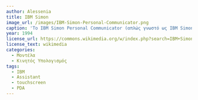 ```yaml
---
author: Alessenia
title: IBM Simon
image_url: /images/IBM-Simon-Personal-Communicator.png
caption: 'Το IBM Simon Personal Communicator (απλώς γνωστό ως IBM Simon)είναι ο φορητός Personal Assistant με οθόνη αφής(προσβάσιμη μέσω μίας πένας) και λειτουργίες τηλεφωνίας που λόγω των χαρακτηριστικών και των δυνατοτήτων του έχει αναφερθεί αναδρομικά ως το πρώτο αληθινό smartphone. Με αυτόν τον τρόπο ο κινητός υπολογισμός πέρα από εργαλείο, αρχίζει να γίνεται και μέσο επικοινωνίας.'
year: 1994
license_url: https://commons.wikimedia.org/w/index.php?search=IBM+Simon&title=Special:MediaSearch&go=Go&type=image&haslicense=unrestricted
license_text: wikimedia
categories:
  - Μοντέλα
  - Κινητός Υπολογισμός
tags:
  - IBM
  - Assistant
  - touchscreen
  - PDA
---
```

